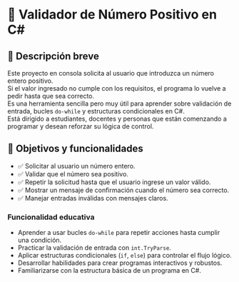# 🔁 Validador de Número Positivo en C#

## 🎯 Descripción breve

Este proyecto en consola solicita al usuario que introduzca un número entero positivo.  
Si el valor ingresado no cumple con los requisitos, el programa lo vuelve a pedir hasta que sea correcto.  
Es una herramienta sencilla pero muy útil para aprender sobre validación de entrada, bucles `do-while` y estructuras condicionales en C#.  
Está dirigido a estudiantes, docentes y personas que están comenzando a programar y desean reforzar su lógica de control.

## 📌 Objetivos y funcionalidades

- ✅ Solicitar al usuario un número entero.
- ✅ Validar que el número sea positivo.
- ✅ Repetir la solicitud hasta que el usuario ingrese un valor válido.
- ✅ Mostrar un mensaje de confirmación cuando el número sea correcto.
- ✅ Manejar entradas inválidas con mensajes claros.

### Funcionalidad educativa

- Aprender a usar bucles `do-while` para repetir acciones hasta cumplir una condición.
- Practicar la validación de entrada con `int.TryParse`.
- Aplicar estructuras condicionales (`if`, `else`) para controlar el flujo lógico.
- Desarrollar habilidades para crear programas interactivos y robustos.
- Familiarizarse con la estructura básica de un programa en C#.

